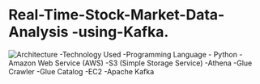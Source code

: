 # Real-Time-Stock-Market-Data-Analysis -using-Kafka.
![Architecture](https://github.com/AdarshDsGit/Real-Time-Stock-Market-Data-using-Kafka./assets/125944934/12f8f214-fcf3-4f99-a40b-15bf07ac94d2)
-Technology Used
-Programming Language - Python
-Amazon Web Service (AWS)
-S3 (Simple Storage Service)
-Athena
-Glue Crawler
-Glue Catalog
-EC2
-Apache Kafka
